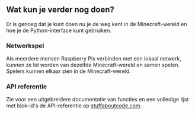 ## Wat kun je verder nog doen?

Er is genoeg dat je kunt doen nu je de weg kent in de Minecraft-wereld en hoe je de Python-interface kunt gebruiken.

### Netwerkspel

Als meerdere mensen Raspberry Pis verbinden met een lokaal netwerk, kunnen ze lid worden van dezelfde Minecraft-wereld en samen spelen. Spelers kunnen elkaar zien in de Minecraft-wereld.

### API referentie

Zie voor een uitgebreidere documentatie van functies en een volledige lijst met blok-id's de API-referentie op [stuffaboutcode.com](http://www.stuffaboutcode.com/p/minecraft-api-reference.html).
